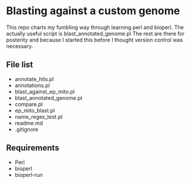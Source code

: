 Blasting against a custom genome
================================

This repo charts my fumbling way through learning perl and bioperl. The actually useful script is blast_annotated_genome.pl The rest are there for posterity and because I started this before I thought version control was necessary.

File list
---------
+ annotate_hits.pl
+ annotations.pl
+ blast_against_ep_mito.pl
+ blast_annotated_genome.pl
+ compare.pl
+ ep_mito_blast.pl
+ name_regex_test.pl
+ readme.md
+ .gitignore

Requirements
------------
+ Perl
+ bioperl
+ bioperl-run

